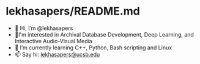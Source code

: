# lekhasapers/README.md
- 👋 Hi, I’m @lekhasapers
- 👀I'm interested in Archival Database Development, Deep Learning, and Interactive Audio-Visual Media
- 🌱 I’m currently learning C++, Python, Bash scripting and Linux
- 📫 Say hi: [lekhasapers@ucsb.edu](mailto:lekhasapers@ucsb.edu)

